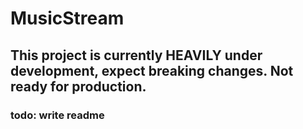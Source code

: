 # MusicStream

## This project is currently HEAVILY under development, expect breaking changes. Not ready for production.

### todo: write readme